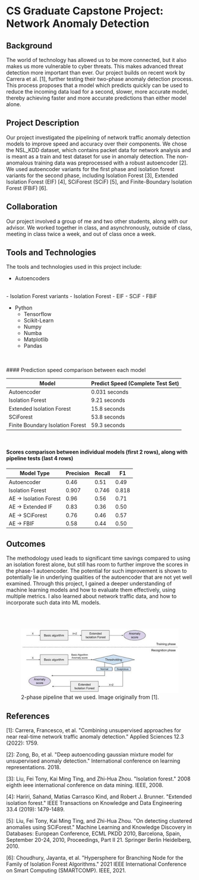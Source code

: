 <!-- Google tag (gtag.js) -->
<script async src="https://www.googletagmanager.com/gtag/js?id=G-R226D9G6FD"></script>
<script>
  window.dataLayer = window.dataLayer || [];
  function gtag(){dataLayer.push(arguments);}
  gtag('js', new Date());

  gtag('config', 'G-R226D9G6FD');
</script>

# CS Graduate Capstone Project: Network Anomaly Detection

## Background
The world of technology has allowed us to be more connected, but it also makes us more vulnerable to cyber threats. 
This makes advanced threat detection more important than ever. Our project builds on recent work by Carrera et al. [1], 
further testing their two-phase anomaly detection process. This process proposes that a model which predicts quickly 
can be used to reduce the incoming data load for a second, slower, more accurate model, thereby achieving faster and 
more accurate predictions than either model alone.

## Project Description
Our project investigated the pipelining of network traffic anomaly detection models to improve speed and accuracy over 
their components. We chose the NSL_KDD dataset, which contains packet data for network analysis and is meant as a train 
and test dataset for use in anomaly detection. The non-anomalous training data was preprocessed with a robust autoencoder [2]. 
We used autoencoder variants for the first phase and isolation forest variants for the second phase, including Isolation Forest [3], 
Extended Isolation Forest (EIF) [4], SCiForest (SCiF) [5], and Finite-Boundary Isolation Forest (FBiF) [6].

## Collaboration
Our project involved a group of me and two other students, along with our advisor. We worked together in class, and 
asynchronously, outside of class, meeting in class twice a week, and out of class once a week. 

## Tools and Technologies
The tools and technologies used in this project include:


- Autoencoders
<br>
- Isolation Forest variants
  - Isolation Forest
  - EIF
  - SCiF
  - FBiF
  
- Python
  - Tensorflow
  - Scikit-Learn
  - Numpy
  - Numba
  - Matplotlib
  - Pandas
<br>
<br>
#### Prediction speed comparison between each model

| Model                            | Predict Speed (Complete Test Set) |
|----------------------------------|-----------------------------------|
| Autoencoder                      | 0.031 seconds                     |
| Isolation Forest                 | 9.21 seconds                      |
| Extended Isolation Forest        | 15.8 seconds                      |
| SCiForest                        | 53.8 seconds                      |
| Finite Boundary Isolation Forest | 59.3 seconds                      |

<br>

#### Scores comparison between individual models (first 2 rows), along with pipeline tests (last 4 rows)

| Model Type             | Precision | Recall | F1    |
|------------------------|-----------|--------|-------|
| Autoencoder            | 0.46      | 0.51   | 0.49  |
| Isolation Forest       | 0.907     | 0.746  | 0.818 |
| AE -> Isolation Forest | 0.96      | 0.56   | 0.71  |
| AE -> Extended IF      | 0.83      | 0.36   | 0.50  |
| AE -> SCiForest        | 0.76      | 0.46   | 0.57  |
| AE -> FBIF             | 0.58      | 0.44   | 0.50  |

## Outcomes
The methodology used leads to significant time savings compared to using an isolation forest alone, but still has room
to further improve the scores in the phase-1 autoencoder. The potential for such improvement is
shown to potentially lie in underlying qualities of the autoencoder that are not yet well examined. Through this project,
I gained a deeper understanding of machine learning models and how to evaluate them effectively, using multiple metrics.
I also learned about network traffic data, and how to incorporate such data into ML models.

<br><br>

<figure>
<a href="images/pipeline.jpg?raw=true" target="_blank">
<img src="images/pipeline.jpg?raw=true" alt="Example of the pipeline we used"/>
</a>
<figcaption>2-phase pipeline that we used. Image originally from [1].</figcaption>
</figure>


## References
[1]: Carrera, Francesco, et al. "Combining unsupervised approaches for near real-time network traffic anomaly detection." Applied Sciences 12.3 (2022): 1759.

[2]: Zong, Bo, et al. "Deep autoencoding gaussian mixture model for unsupervised anomaly detection." International conference on learning representations. 2018.

[3]: Liu, Fei Tony, Kai Ming Ting, and Zhi-Hua Zhou. "Isolation forest." 2008 eighth ieee international conference on data mining. IEEE, 2008.

[4]: Hariri, Sahand, Matias Carrasco Kind, and Robert J. Brunner. "Extended isolation forest." IEEE Transactions on Knowledge and Data Engineering 33.4 (2019): 1479-1489.

[5]: Liu, Fei Tony, Kai Ming Ting, and Zhi-Hua Zhou. "On detecting clustered anomalies using SCiForest." Machine Learning and Knowledge Discovery in Databases: European Conference, ECML PKDD 2010, Barcelona, Spain, September 20-24, 2010, Proceedings, Part II 21. Springer Berlin Heidelberg, 2010.

[6]: Choudhury, Jayanta, et al. "Hypersphere for Branching Node for the Family of Isolation Forest Algorithms." 2021 IEEE International Conference on Smart Computing (SMARTCOMP). IEEE, 2021.


